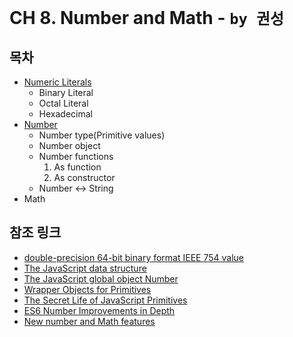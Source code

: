 # CH 8. Number and Math - `by 권성`
## 목차
* [Numeric Literals](numeric-literals.md)  
  * Binary Literal  
  * Octal Literal  
  * Hexadecimal
* [Number](number.md)
  * Number type(Primitive values)  
  * Number object
  * Number functions
    1. As function
    2. As constructor
  * Number ↔ String    
* Math

## 참조 링크
* [double-precision 64-bit binary format IEEE 754 value](https://en.wikipedia.org/wiki/Double-precision_floating-point_format)
* [The JavaScript data structure](https://developer.mozilla.org/en-US/docs/Web/JavaScript/Data_structures#Number_type)
* [The JavaScript global object Number](https://developer.mozilla.org/en-US/docs/Web/JavaScript/Reference/Global_Objects/Number)
* [Wrapper Objects for Primitives](http://speakingjs.com/es5/ch08.html#wrapper_objects)
* [The Secret Life of JavaScript Primitives](https://javascriptweblog.wordpress.com/2010/09/27/the-secret-life-of-javascript-primitives/)
* [ES6 Number Improvements in Depth](https://ponyfoo.com/articles/es6-number-improvements-in-depth)  
* [New number and Math features](http://exploringjs.com/es6/ch_numbers.html)